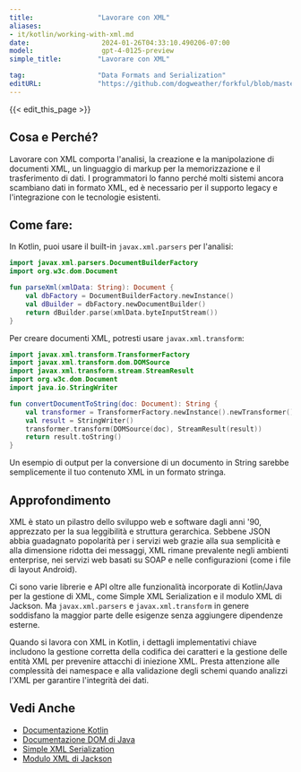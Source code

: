 ```yaml
---
title:                "Lavorare con XML"
aliases:
- it/kotlin/working-with-xml.md
date:                  2024-01-26T04:33:10.490206-07:00
model:                 gpt-4-0125-preview
simple_title:         "Lavorare con XML"

tag:                  "Data Formats and Serialization"
editURL:              "https://github.com/dogweather/forkful/blob/master/content/it/kotlin/working-with-xml.md"
---
```


{{< edit_this_page >}}

## Cosa e Perché?
Lavorare con XML comporta l'analisi, la creazione e la manipolazione di documenti XML, un linguaggio di markup per la memorizzazione e il trasferimento di dati. I programmatori lo fanno perché molti sistemi ancora scambiano dati in formato XML, ed è necessario per il supporto legacy e l'integrazione con le tecnologie esistenti.

## Come fare:
In Kotlin, puoi usare il built-in `javax.xml.parsers` per l'analisi:

```Kotlin
import javax.xml.parsers.DocumentBuilderFactory
import org.w3c.dom.Document

fun parseXml(xmlData: String): Document {
    val dbFactory = DocumentBuilderFactory.newInstance()
    val dBuilder = dbFactory.newDocumentBuilder()
    return dBuilder.parse(xmlData.byteInputStream())
}
```
Per creare documenti XML, potresti usare `javax.xml.transform`:

```Kotlin
import javax.xml.transform.TransformerFactory
import javax.xml.transform.dom.DOMSource
import javax.xml.transform.stream.StreamResult
import org.w3c.dom.Document
import java.io.StringWriter

fun convertDocumentToString(doc: Document): String {
    val transformer = TransformerFactory.newInstance().newTransformer()
    val result = StringWriter()
    transformer.transform(DOMSource(doc), StreamResult(result))
    return result.toString()
}
```
Un esempio di output per la conversione di un documento in String sarebbe semplicemente il tuo contenuto XML in un formato stringa.

## Approfondimento
XML è stato un pilastro dello sviluppo web e software dagli anni '90, apprezzato per la sua leggibilità e struttura gerarchica. Sebbene JSON abbia guadagnato popolarità per i servizi web grazie alla sua semplicità e alla dimensione ridotta dei messaggi, XML rimane prevalente negli ambienti enterprise, nei servizi web basati su SOAP e nelle configurazioni (come i file di layout Android).

Ci sono varie librerie e API oltre alle funzionalità incorporate di Kotlin/Java per la gestione di XML, come Simple XML Serialization e il modulo XML di Jackson. Ma `javax.xml.parsers` e `javax.xml.transform` in genere soddisfano la maggior parte delle esigenze senza aggiungere dipendenze esterne.

Quando si lavora con XML in Kotlin, i dettagli implementativi chiave includono la gestione corretta della codifica dei caratteri e la gestione delle entità XML per prevenire attacchi di iniezione XML. Presta attenzione alle complessità dei namespace e alla validazione degli schemi quando analizzi l'XML per garantire l'integrità dei dati.

## Vedi Anche
- [Documentazione Kotlin](https://kotlinlang.org/docs/reference/)
- [Documentazione DOM di Java](https://docs.oracle.com/javase/7/docs/api/org/w3c/dom/package-summary.html)
- [Simple XML Serialization](http://simple.sourceforge.net/)
- [Modulo XML di Jackson](https://github.com/FasterXML/jackson-dataformat-xml)
